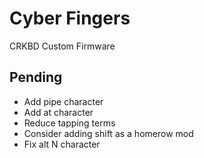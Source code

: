 # Cyber Fingers
CRKBD Custom Firmware

## Pending
* Add pipe character
* Add at character
* Reduce tapping terms
* Consider adding shift as a homerow mod
* Fix alt N character
